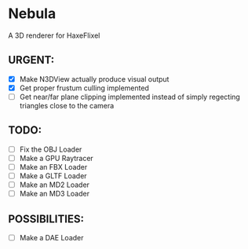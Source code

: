 # Nebula
A 3D renderer for HaxeFlixel

## URGENT:
- [X] Make N3DView actually produce visual output
- [X] Get proper frustum culling implemented
- [ ] Get near/far plane clipping implemented instead of simply regecting triangles close to the camera
## TODO:
- [ ] Fix the OBJ Loader
- [ ] Make a GPU Raytracer
- [ ] Make an FBX Loader
- [ ] Make a GLTF Loader
- [ ] Make an MD2 Loader
- [ ] Make an MD3 Loader

## POSSIBILITIES:
- [ ] Make a DAE Loader
